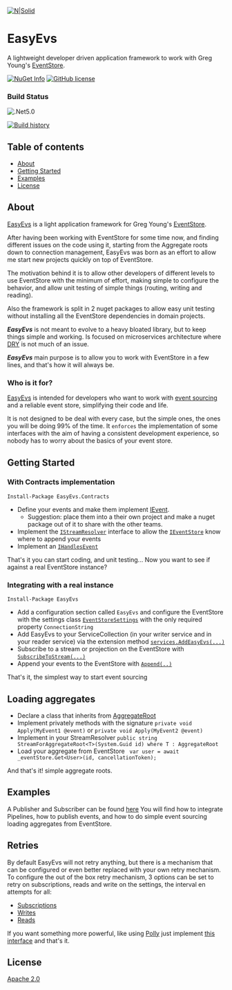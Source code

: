 [![N|Solid](https://avatars2.githubusercontent.com/u/39886363?s=200&v=4)](https://github.com/griffo-io/easy-evs)

# EasyEvs

A lightweight developer driven application framework to work with Greg Young's [EventStore](https://eventstore.com/).

[![NuGet Info](https://buildstats.info/nuget/EasyEvs?includePreReleases=true)](https://www.nuget.org/packages/EasyEvs/)
[![GitHub license](https://img.shields.io/github/license/griffo-io/easy-evs.svg)](https://raw.githubusercontent.com/griffo-io/easy-evs/master/LICENSE)
### Build Status
![.Net5.0](https://github.com/griffo-io/easy-evs/workflows/.NET/badge.svg?branch=main)

[![Build history](https://buildstats.info/github/chart/griffo-io/easy-evs?branch=main&includeBuildsFromPullRequest=false)](https://github.com/griffo-io/easy-evs/actions?query=branch%3Amain++)


## Table of contents

- [About](#about)
- [Getting Started](#getting-started)
- [Examples](#examples)
- [License](#license)

## About

[EasyEvs](https://www.nuget.org/packages/EasyEvs) is a light application framework for Greg Young's [EventStore](https://eventstore.com/).

After having been working with EventStore for some time now, and finding different issues on the code using it, starting from the Aggregate roots down to connection management, EasyEvs was born as an effort to allow me start new projects quickly on top of EventStore.

The motivation behind it is to allow other developers of different levels to use EventStore with the minimum of effort, making simple to configure the behavior, and allow unit testing of simple things (routing, writing and reading).

Also the framework is split in 2 nuget packages to allow easy unit testing without installing all the EventStore dependencies in domain projects.

***EasyEvs*** is not meant to evolve to a heavy bloated library, but to keep things simple and working. Is focused on microservices architecture where [DRY](https://en.wikipedia.org/wiki/Don%27t_repeat_yourself) is not much of an issue.

***EasyEvs*** main purpose is to allow you to work with EventStore in a few lines, and that's how it will always be.

### Who is it for?

[EasyEvs](https://www.nuget.org/packages/EasyEvs) is intended for developers who want to work with [event sourcing](https://www.eventstore.com/blog/what-is-event-sourcing) and a reliable event store, simplifying their code and life.

It is not designed to be deal with every case, but the simple ones, the ones you will be doing 99% of the time.
It `enforces` the implementation of some interfaces with the aim of having a consistent development experience, so nobody has to worry about the basics of your event store.

## Getting Started

### With Contracts implementation
`Install-Package EasyEvs.Contracts`
                                                      
- Define your events and make them implement [IEvent](https://github.com/griffo-io/easy-evs/blob/main/src/EasyEvs.Contracts/IEvent.cs#L8).
	- Suggestion: place them into a their own project and make a nuget package out of it to share with the other teams.
- Implement the [`IStreamResolver`](https://github.com/griffo-io/easy-evs/blob/main/src/EasyEvs.Contracts/IStreamResolver.cs#L9) interface to allow the [`IEventStore`](44#L12) know where to append your events
- Implement an [`IHandlesEvent`](https://github.com/griffo-io/easy-evs/blob/main/src/EasyEvs.Contracts/IHandlesEvent1.cs#L11)

That's it you can start coding, and unit testing... Now you want to see if against a real EventStore instance?

### Integrating with a real instance
`Install-Package EasyEvs`

- Add a configuration section called `EasyEvs` and configure the EventStore with the settings class [`EventStoreSettings`](https://github.com/griffo-io/easy-evs/blob/main/src/EasyEvs.Contracts/EventStoreSettings.cs#L10) with the only required property `ConnectionString`
- Add EasyEvs to your ServiceCollection (in your writer service and in your reader service) via the extension method [`services.AddEasyEvs(...)`](https://github.com/griffo-io/easy-evs/blob/main/src/EasyEvs/ServiceCollectionExtensions.cs#L25)
- Subscribe to a stream or projection on the EventStore with [`SubscribeToStream(...)`](https://github.com/griffo-io/easy-evs/blob/main/src/EasyEvs.Contracts/IEventStore.cs#L92)
- Append your events to the EventStore with [`Append(..)`](https://github.com/griffo-io/easy-evs/blob/main/src/EasyEvs.Contracts/IEventStore.cs#L22)
 
 That's it, the simplest way to start event sourcing

## Loading aggregates

- Declare a class that inherits from [AggregateRoot](https://github.com/griffo-io/easy-evs/blob/main/src/EasyEvs.Contracts/AggregateRoot.cs#L10)
- Implement privately methods with the signature `private void Apply(MyEvent1 @event)` or `private void Apply(MyEvent2 @event)`
- Implement in your StreamResolver `public string StreamForAggregateRoot<T>(System.Guid id) where T : AggregateRoot`
- Load your aggregate from EventStore ` var user = await _eventStore.Get<User>(id, cancellationToken);`

And that's it! simple aggregate roots.
 
## Examples

A Publisher and Subscriber can be found [here](https://github.com/griffo-io/easy-evs/tree/main/examples) 
You will find how to integrate Pipelines, how to publish events, and how to do simple event sourcing loading aggregates from EventStore.
 
## Retries

By default EasyEvs will not retry anything, but there is a mechanism that can be configured or even better replaced with your own retry mechanism.
To configure the out of the box retry mechanism, 3 options can be set to retry on subscriptions, reads and write on the settings, the interval en attempts for all:

- [Subscriptions](https://github.com/griffo-io/easy-evs/blob/main/src/EasyEvs.Contracts/EventStoreSettings.cs#L63)
- [Writes](https://github.com/griffo-io/easy-evs/blob/main/src/EasyEvs.Contracts/EventStoreSettings.cs#L76)
- [Reads](https://github.com/griffo-io/easy-evs/blob/main/src/EasyEvs.Contracts/EventStoreSettings.cs#L89)

If you want something more powerful, like using [Polly](https://github.com/App-vNext/Polly) just implement [this interface](https://github.com/griffo-io/easy-evs/blob/main/src/EasyEvs.Contracts/IConnectionRetry.cs) and that's it.

## License

[Apache 2.0](https://github.com/griffo-io/easy-evs/blob/main/LICENSE)

